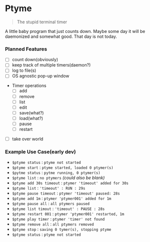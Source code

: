 # Ptyme
> The stupid terminal timer

A little baby program that just counts down.  Maybe some day it will be
daemonized and somewhat good.  That day is not today.

### Planned Features
- [ ] count down(obviously)
- [ ] keep track of multiple timers(daemon?)
- [ ] log to file(s)
- [ ] OS agnostic pop-up window
- Timer operations
    * [ ] add
    * [ ] remove
    * [ ] list
    * [ ] edit
    * [ ] save(what?)
    * [ ] load(what?)
    * [ ] pause
    * [ ] restart
- [ ] take over world

### Example Use Case(early dev)
- `$ptyme status` : `ptyme not started`
- `$ptyme start` : `ptyme started, loaded 0 ptymer(s)`
- `$pytme status` : `pytme running, 0 ptymer(s)`
- `$ptyme list` : `no ptymers` _(could also be blank)_
- `$ptyme add 30s timeout` : `ptymer 'timeout' added for 30s`
- `$ptyme list` : `'timeout' : RUN : 29s`
- `$ptyme pause timeout` : `ptymer 'timeout' paused: 28s`
- `$ptyme add 1m` : `ptymer 'ptymer001' added for 1m`
- `$ptyme pause all` : `all ptymers paused`
- `$ptyme list timout` : `'timeout' : PAUSE : 28s`
- `$ptyme restart 001` : `ptymer 'ptymer001' restarted, 1m`
- `$ptyme play timer` : `ptymer 'timer' not found`
- `$ptyme remove all` : `all ptymers removed`
- `$ptyme stop` : `saving 0 tymer(s), stopping ptyme`
- `$ptyme status` : `ptyme not started`
